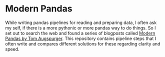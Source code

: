 # Modern Pandas
While writing pandas pipelines for reading and preparing data, I often ask my self, if there is a more pythonic or more pandas way to do things. So I set out to search the web and found a series of blogposts called [Modern Pandas by Tom Augspurger](https://tomaugspurger.github.io/modern-1-intro.html). This repository contains pipeline steps that I often write and compares different solutions for these regarding clarity and speed.








